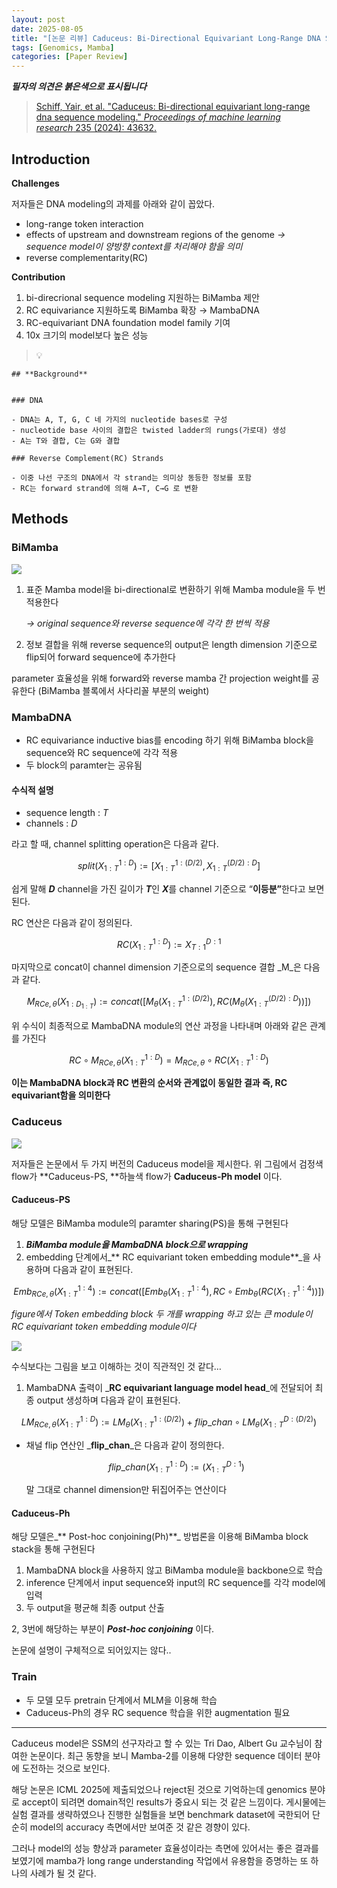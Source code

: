 ```yaml
---
layout: post
date: 2025-08-05
title: "[논문 리뷰] Caduceus: Bi-Directional Equivariant Long-Range DNA Sequence Modeling"
tags: [Genomics, Mamba]
categories: [Paper Review]
---
```


<span class="notion-red">_**필자의 의견은 붉은색으로 표시됩니다**_</span>


> [Schiff, Yair, et al. "Caduceus: Bi-directional equivariant long-range dna sequence modeling." ](https://pmc.ncbi.nlm.nih.gov/articles/PMC12189541/)[_Proceedings of machine learning research_](https://pmc.ncbi.nlm.nih.gov/articles/PMC12189541/)[ 235 (2024): 43632.](https://pmc.ncbi.nlm.nih.gov/articles/PMC12189541/)



## Introduction


**Challenges**


저자들은 DNA modeling의 과제를 아래와 같이 꼽았다.

- long-range token interaction
- effects of upstream and downstream regions of the genome 
_→ sequence model이 양방향 context를 처리해야 함을 의미_
- reverse complementarity(RC)

**Contribution**

1. bi-direcrional sequence modeling 지원하는 BiMamba 제안
1. RC equivariance 지원하도록 BiMamba 확장 → MambaDNA
1. RC-equivariant DNA foundation model family 기여
1. 10x 크기의 model보다 높은 성능

> 💡 


	## **Background**


	### DNA

	- DNA는 A, T, G, C 네 가지의 nucleotide bases로 구성
	- nucleotide base 사이의 결합은 twisted ladder의 rungs(가로대) 생성
	- A는 T와 결합, C는 G와 결합

	### Reverse Complement(RC) Strands

	- 이중 나선 구조의 DNA에서 각 strand는 의미상 동등한 정보를 포함
	- RC는 forward strand에 의해 A→T, C→G 로 변환


## Methods



### BiMamba


![](https://prod-files-secure.s3.us-west-2.amazonaws.com/542b861c-36a8-4051-84e5-8804b6728dba/2c247d59-7815-4980-99f0-8f0d21f445a7/image.png?X-Amz-Algorithm=AWS4-HMAC-SHA256&X-Amz-Content-Sha256=UNSIGNED-PAYLOAD&X-Amz-Credential=ASIAZI2LB466U4CTZPNA%2F20250912%2Fus-west-2%2Fs3%2Faws4_request&X-Amz-Date=20250912T150110Z&X-Amz-Expires=3600&X-Amz-Security-Token=IQoJb3JpZ2luX2VjELf%2F%2F%2F%2F%2F%2F%2F%2F%2F%2FwEaCXVzLXdlc3QtMiJHMEUCIQD5hN6jo10MxgxnLB9vobTSsfF1yqpO6%2F0Gx5agFcBJIAIgbhM64kzXeggguyFJC606%2BYJrvf9V7JEewnHiMrmGl%2FIq%2FwMIMBAAGgw2Mzc0MjMxODM4MDUiDAPclpHWPFVG2GQSLircA1ImgfpSNoQYllstxK%2B9T0a99bKCcUFdnX%2FvuFuDjBhb9x%2B9LTrbH%2FA2UCbvSlCY%2B0rnErAs5q2ypSF62kj9Km7eXBJzoiWSUv5xPCdHFXXTa%2F4oZ9FoAdRKCtUNcQFwCIjBhAgP3EgbkonDeUxEK38ppvQ0eDEm0XzmQKF2ANKC1ANXEXweNVZ7LD3yUZh2wJXiljMqcm3JWI%2BVz%2BVKYHMyXD8RTi09gNL9g5HKTDsXKr0LrxGUOO6%2Bx%2FVBrWaQsATISrDUPijCC7QfJqhyQPfcZoAz14HeTTHKQmEEXDztC0WG%2F%2FCloVETZLl5FHbPT%2B8flxO0OPlTK6azHxfqjOMvhvsXWi%2BYWugmE3kW1N4TMXbeNTaBAuhvteYGFj8W%2FnVFiIsE4loB4GcOrZnBxDjRg3rpLwD5x2ePgblRg4tWbtEm8GPOcnlu5rfBRcSE6IPIcDs6JZVqOiwBw9kYwZ9bKLz4FdpJ6iOLQ6Z7T%2ByNSr2dU1VSpCVAww68oHWSYBEDgu2Ito8uA9Qqy66QXZYqvQr%2Ba4NjG9IpotNCvN9pFB5a1m78lcysLSn%2FWljGuGPuzOH9QRPkJNcfgd3vXMcNFFOmSAIBAVa6YKZk2o6vcRxnCKw06q2BIS2AMJfkkMYGOqUBB9b%2BrUv%2FK0RorOOUCNGDszbi6NlcloEM7bN1kQeopvM6PUa%2B71RP4wwWAYrbaOBJpMTliqdu2S%2FKY0Br8lEGuNM0qznD0vEsZRsHg33ThnqQhPdU4v1a7P8BbYwuW7mnVIX1TBliUrJLB%2FPVCk0mbeYHoHyTsnumRzyvUqRHMLN1fSF0v9epezBcvo7rLLR039R9F8TammDPcgIeS1VjIreGbuWH&X-Amz-Signature=0fa3f8b62ebd820e42af83166dddb14ea64d8383840d81f6177ffb27e2805e1d&X-Amz-SignedHeaders=host&x-amz-checksum-mode=ENABLED&x-id=GetObject)

1. 표준 Mamba model을 bi-directional로 변환하기 위해 Mamba module을 두 번 적용한다

	_→ original sequence와 reverse sequence에 각각 한 번씩 적용_

1. 정보 결합을 위해 reverse sequence의 output은 length dimension 기준으로 flip되어 forward sequence에 추가한다

parameter 효율성을 위해 forward와 reverse mamba 간 projection weight를 공유한다 (BiMamba 블록에서 사다리꼴 부분의 weight)



### MambaDNA

- RC equivariance inductive bias를 encoding 하기 위해 BiMamba block을 sequence와 RC sequence에 각각 적용
- 두 block의 paramter는 공유됨


#### 수식적 설명

- sequence length : _T_
- channels : _D_

라고 할 때,  channel splitting operation은 다음과 같다.


$$
split(X^{1:D}_{1:T}):=[X^{1:(D/2)}_{1:T},X^{(D/2):D}_{1:T}]
$$


<span class="notion-red">쉽게 말해 </span><span class="notion-red">_**D**_</span><span class="notion-red"> channel을 가진 길이가 </span><span class="notion-red">_**T**_</span><span class="notion-red">인 </span><span class="notion-red">_**X**_</span><span class="notion-red">를 channel 기준으로 “</span><span class="notion-red">**이등분”**</span><span class="notion-red">한다고 보면 된다.</span>


RC 연산은 다음과 같이 정의된다.


$$
RC(X^{1:D}_{1:T}):=X^{D:1}_{T:1}
$$


마지막으로 concat이 channel dimension 기준으로의 sequence 결합 _M_은 다음과 같다.


$$
M_{RCe,\theta}(X_{1:D_{1:T}}):=concat([M_{\theta}(X^{1:(D/2)}_{1:T}),RC(M_{\theta}(X^{(D/2):D}_{1:T}))])
$$


위 수식이 최종적으로 MambaDNA module의 연산 과정을 나타내며 아래와 같은 관계를 가진다


$$
RC\circ M_{RCe,\theta}(X^{1:D}_{1:T}) = M_{RCe,\theta} \circ RC(X^{1:D}_{1:T})
$$


**이는 MambaDNA block과 RC 변환의 순서와 관계없이 동일한 결과 즉, RC equivariant함을 의미한다**



### Caduceus


![](https://prod-files-secure.s3.us-west-2.amazonaws.com/542b861c-36a8-4051-84e5-8804b6728dba/f94a60d7-8145-473b-aef9-7c68d3ec604a/image.png?X-Amz-Algorithm=AWS4-HMAC-SHA256&X-Amz-Content-Sha256=UNSIGNED-PAYLOAD&X-Amz-Credential=ASIAZI2LB466U4CTZPNA%2F20250912%2Fus-west-2%2Fs3%2Faws4_request&X-Amz-Date=20250912T150111Z&X-Amz-Expires=3600&X-Amz-Security-Token=IQoJb3JpZ2luX2VjELf%2F%2F%2F%2F%2F%2F%2F%2F%2F%2FwEaCXVzLXdlc3QtMiJHMEUCIQD5hN6jo10MxgxnLB9vobTSsfF1yqpO6%2F0Gx5agFcBJIAIgbhM64kzXeggguyFJC606%2BYJrvf9V7JEewnHiMrmGl%2FIq%2FwMIMBAAGgw2Mzc0MjMxODM4MDUiDAPclpHWPFVG2GQSLircA1ImgfpSNoQYllstxK%2B9T0a99bKCcUFdnX%2FvuFuDjBhb9x%2B9LTrbH%2FA2UCbvSlCY%2B0rnErAs5q2ypSF62kj9Km7eXBJzoiWSUv5xPCdHFXXTa%2F4oZ9FoAdRKCtUNcQFwCIjBhAgP3EgbkonDeUxEK38ppvQ0eDEm0XzmQKF2ANKC1ANXEXweNVZ7LD3yUZh2wJXiljMqcm3JWI%2BVz%2BVKYHMyXD8RTi09gNL9g5HKTDsXKr0LrxGUOO6%2Bx%2FVBrWaQsATISrDUPijCC7QfJqhyQPfcZoAz14HeTTHKQmEEXDztC0WG%2F%2FCloVETZLl5FHbPT%2B8flxO0OPlTK6azHxfqjOMvhvsXWi%2BYWugmE3kW1N4TMXbeNTaBAuhvteYGFj8W%2FnVFiIsE4loB4GcOrZnBxDjRg3rpLwD5x2ePgblRg4tWbtEm8GPOcnlu5rfBRcSE6IPIcDs6JZVqOiwBw9kYwZ9bKLz4FdpJ6iOLQ6Z7T%2ByNSr2dU1VSpCVAww68oHWSYBEDgu2Ito8uA9Qqy66QXZYqvQr%2Ba4NjG9IpotNCvN9pFB5a1m78lcysLSn%2FWljGuGPuzOH9QRPkJNcfgd3vXMcNFFOmSAIBAVa6YKZk2o6vcRxnCKw06q2BIS2AMJfkkMYGOqUBB9b%2BrUv%2FK0RorOOUCNGDszbi6NlcloEM7bN1kQeopvM6PUa%2B71RP4wwWAYrbaOBJpMTliqdu2S%2FKY0Br8lEGuNM0qznD0vEsZRsHg33ThnqQhPdU4v1a7P8BbYwuW7mnVIX1TBliUrJLB%2FPVCk0mbeYHoHyTsnumRzyvUqRHMLN1fSF0v9epezBcvo7rLLR039R9F8TammDPcgIeS1VjIreGbuWH&X-Amz-Signature=17347efd0de4c7425c9281fbb1770fbde04c3b7d55133d753feaae9a4c706bb5&X-Amz-SignedHeaders=host&x-amz-checksum-mode=ENABLED&x-id=GetObject)


저자들은 논문에서 두 가지 버전의 Caduceus model을 제시한다. 위 그림에서 검정색 flow가 **Caduceus-PS, **하늘색 flow가 **Caduceus-Ph model** 이다.



#### Caduceus-PS


해당 모델은 BiMamba module의 paramter sharing(PS)을 통해 구현된다

1. _**BiMamba module을 MambaDNA block으로 wrapping**_
1. embedding 단계에서_** RC equivariant token embedding module**_을 사용하며 다음과 같이 표현된다.

$$
Emb_{RCe,\theta}(X^{1:4}_{1:T}):=concat([Emb_{\theta}(X^{1:4}_{1:T}),RC \circ Emb_{\theta}(RC(X^{1:4}_{1:T}))])
$$


_figure에서 Token embedding block 두 개를 wrapping 하고 있는 큰 module이 RC equivariant token embedding module이다_


![](https://prod-files-secure.s3.us-west-2.amazonaws.com/542b861c-36a8-4051-84e5-8804b6728dba/b175e4da-71eb-4e91-8c23-a06dabe673c9/image.png?X-Amz-Algorithm=AWS4-HMAC-SHA256&X-Amz-Content-Sha256=UNSIGNED-PAYLOAD&X-Amz-Credential=ASIAZI2LB466U4CTZPNA%2F20250912%2Fus-west-2%2Fs3%2Faws4_request&X-Amz-Date=20250912T150111Z&X-Amz-Expires=3600&X-Amz-Security-Token=IQoJb3JpZ2luX2VjELf%2F%2F%2F%2F%2F%2F%2F%2F%2F%2FwEaCXVzLXdlc3QtMiJHMEUCIQD5hN6jo10MxgxnLB9vobTSsfF1yqpO6%2F0Gx5agFcBJIAIgbhM64kzXeggguyFJC606%2BYJrvf9V7JEewnHiMrmGl%2FIq%2FwMIMBAAGgw2Mzc0MjMxODM4MDUiDAPclpHWPFVG2GQSLircA1ImgfpSNoQYllstxK%2B9T0a99bKCcUFdnX%2FvuFuDjBhb9x%2B9LTrbH%2FA2UCbvSlCY%2B0rnErAs5q2ypSF62kj9Km7eXBJzoiWSUv5xPCdHFXXTa%2F4oZ9FoAdRKCtUNcQFwCIjBhAgP3EgbkonDeUxEK38ppvQ0eDEm0XzmQKF2ANKC1ANXEXweNVZ7LD3yUZh2wJXiljMqcm3JWI%2BVz%2BVKYHMyXD8RTi09gNL9g5HKTDsXKr0LrxGUOO6%2Bx%2FVBrWaQsATISrDUPijCC7QfJqhyQPfcZoAz14HeTTHKQmEEXDztC0WG%2F%2FCloVETZLl5FHbPT%2B8flxO0OPlTK6azHxfqjOMvhvsXWi%2BYWugmE3kW1N4TMXbeNTaBAuhvteYGFj8W%2FnVFiIsE4loB4GcOrZnBxDjRg3rpLwD5x2ePgblRg4tWbtEm8GPOcnlu5rfBRcSE6IPIcDs6JZVqOiwBw9kYwZ9bKLz4FdpJ6iOLQ6Z7T%2ByNSr2dU1VSpCVAww68oHWSYBEDgu2Ito8uA9Qqy66QXZYqvQr%2Ba4NjG9IpotNCvN9pFB5a1m78lcysLSn%2FWljGuGPuzOH9QRPkJNcfgd3vXMcNFFOmSAIBAVa6YKZk2o6vcRxnCKw06q2BIS2AMJfkkMYGOqUBB9b%2BrUv%2FK0RorOOUCNGDszbi6NlcloEM7bN1kQeopvM6PUa%2B71RP4wwWAYrbaOBJpMTliqdu2S%2FKY0Br8lEGuNM0qznD0vEsZRsHg33ThnqQhPdU4v1a7P8BbYwuW7mnVIX1TBliUrJLB%2FPVCk0mbeYHoHyTsnumRzyvUqRHMLN1fSF0v9epezBcvo7rLLR039R9F8TammDPcgIeS1VjIreGbuWH&X-Amz-Signature=2f9f43e1e7102bd4bdad531ec0e353c43094810379fdfcf189300799838fbbc9&X-Amz-SignedHeaders=host&x-amz-checksum-mode=ENABLED&x-id=GetObject)


<span class="notion-red">수식보다는 그림을 보고 이해하는 것이 직관적인 것 같다…</span>

1. MambaDNA 출력이 _**RC equivariant language model head**_에 전달되어 최종 output 생성하며 다음과 같이 표현된다.

$$
LM_{RCe,\theta}(X^{1:D}_{1:T}):= LM_{\theta}(X^{1:(D/2)}_{1:T})+flip\_chan\circ LM_{\theta}(X^{D:(D/2)}_{1:T})
$$

- 채널 flip 연산인 _**flip\_chan**_은 다음과 같이 정의한다.

	$$
	flip\_chan(X^{1:D}_{1:T}):=(X^{D:1}_{1:T})
	$$


	말 그대로 channel dimension만 뒤집어주는 연산이다



#### Caduceus-Ph


해당 모델은_** Post-hoc conjoining(Ph)**_ 방법론을 이용해 BiMamba block stack을 통해 구현된다

1. MambaDNA block을 사용하지 않고 BiMamba module을 backbone으로 학습
1. inference 단계에서 input sequence와 input의 RC sequence를 각각 model에 입력
1. 두 output을 평균해 최종 output 산출

2, 3번에 해당하는 부분이 _**Post-hoc conjoining**_ 이다.


<span class="notion-red">논문에 설명이 구체적으로 되어있지는 않다..</span>



### Train

- 두 모델 모두 pretrain 단계에서 MLM을 이용해 학습
- Caduceus-Ph의 경우 RC sequence 학습을 위한 augmentation 필요

---


<span class="notion-red">Caduceus model은 SSM의 선구자라고 할 수 있는 Tri Dao, Albert Gu 교수님이 참여한 논문이다. 최근 동향을 보니 Mamba-2를 이용해 다양한 sequence 데이터 분야에 도전하는 것으로 보인다.</span>


<span class="notion-red">해당 논문은 ICML 2025에 제출되었으나 reject된 것으로 기억하는데 genomics 분야로 accept이 되려면 domain적인 results가 중요시 되는 것 같은 느낌이다. 게시물에는 실험 결과를 생략하였으나 진행한 실험들을 보면 benchmark dataset에 국한되어 단순히 model의 accuracy 측면에서만 보여준 것 같은 경향이 있다.</span>


<span class="notion-red">그러나 model의 성능 향상과 parameter 효율성이라는 측면에 있어서는 좋은 결과를 보였기에 mamba가 long range understanding 작업에서 유용함을 증명하는 또 하나의 사례가 될 것 같다.</span>


